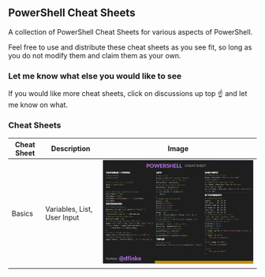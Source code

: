 ## PowerShell Cheat Sheets

A collection of PowerShell Cheat Sheets for various aspects of PowerShell.

Feel free to use and distribute these cheat sheets as you see fit, so long as you do not modify them and claim them as your own.

### Let me know what else you would like to see

If you would like more cheat sheets, click on discussions up top ☝ and let me know on what.

### Cheat Sheets

| Cheat Sheet | Description | Image |
|-------------|-------------|-------|
| Basics | Variables, List, User Input |![](PowerShellCheatSheet-Basics.png)